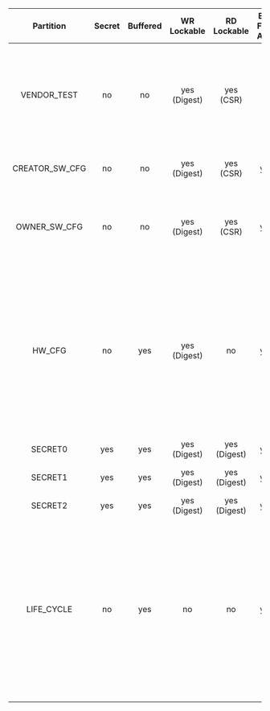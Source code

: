 <!--
DO NOT EDIT THIS FILE DIRECTLY.
It has been generated with ./util/design/gen-otp-mmap.py
-->

|   Partition    |  Secret  |  Buffered  |  WR Lockable  |  RD Lockable  |  ECC Fatal Alert  |                                                                                                                                                                                                                                                                    Description                                                                                                                                                                                                                                                                     |
|:--------------:|:--------:|:----------:|:-------------:|:-------------:|:-----------------:|:--------------------------------------------------------------------------------------------------------------------------------------------------------------------------------------------------------------------------------------------------------------------------------------------------------------------------------------------------------------------------------------------------------------------------------------------------------------------------------------------------------------------------------------------------:|
|  VENDOR_TEST   |    no    |     no     | yes (Digest)  |   yes (CSR)   |        no         |                                                                                                                                      Vendor test partition for OTP smoke checks during manufacturing. The OTP wrapper control logic inside prim_otp is allowed to read/write to this region. ECC uncorrectable errors seen on the functional prim_otp interface will not lead to an alert for this partition.                                                                                                                                      |
| CREATOR_SW_CFG |    no    |     no     | yes (Digest)  |   yes (CSR)   |        yes        |                                                                                                                                                                                                                     Software configuration partition for device-specific calibration data (Clock, LDO, RNG, device identity).                                                                                                                                                                                                                      |
|  OWNER_SW_CFG  |    no    |     no     | yes (Digest)  |   yes (CSR)   |        yes        |                                                                                                                                                                           Software configuration partition for data that changes software behavior, specifically in the ROM. E.g., enabling defensive features in ROM or selecting failure modes if verification fails.                                                                                                                                                                            |
|     HW_CFG     |    no    |    yes     | yes (Digest)  |      no       |        yes        |                                                                   EN_SRAM_IFETCH: Enable / disable execute from SRAM CSR switch. EN_CSRNG_SW_APP_READ: This input efuse is used to enable access to the NIST internal state per instance. EN_ENTROPY_SRC_FW_READ: This input efuse is used to enable access to the ENTROPY_DATA register directly. EN_ENTROPY_SRC_FW_OVER: This input efuse is used to enable access to the firmware override FIFO and other related functions.                                                                    |
|    SECRET0     |   yes    |    yes     | yes (Digest)  | yes (Digest)  |        yes        |                                                                                                                                                                                                                                                                Test unlock tokens.                                                                                                                                                                                                                                                                 |
|    SECRET1     |   yes    |    yes     | yes (Digest)  | yes (Digest)  |        yes        |                                                                                                                                                                                                                                      SRAM and FLASH scrambling key roots used for scrambling key derivation.                                                                                                                                                                                                                                       |
|    SECRET2     |   yes    |    yes     | yes (Digest)  | yes (Digest)  |        yes        |                                                                                                                                                                                                                                                       RMA unlock token and creator root key.                                                                                                                                                                                                                                                       |
|   LIFE_CYCLE   |    no    |    yes     |      no       |      no       |        yes        | Life-cycle related bits. This partition cannot be locked as the life cycle state needs to be able to advance to RMA in-field. Note that while this partition is not marked secret (i.e. it is not scrambled) it is not readable nor writeable via the DAI. Only the LC controller can access this partition, and even via the LC controller it is not possible to read the raw manufacturing life cycle state in encoded form, since that encoding is considered a netlist secret. The LC controller only exposes a decoded version of this state. |